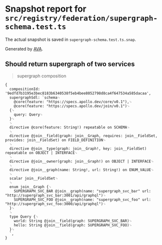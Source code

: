 # Snapshot report for `src/registry/federation/supergraph-schema.test.ts`

The actual snapshot is saved in `supergraph-schema.test.ts.snap`.

Generated by [AVA](https://avajs.dev).

## Should return supergraph of two services

> supergraph composition

    {
      compositionId: '9edfd7b3195e3bec8183b6340538f5eb4bee8052798d8ca4f647534a585dacaa',
      supergraphSdl: `schema␊
        @core(feature: "https://specs.apollo.dev/core/v0.1"),␊
        @core(feature: "https://specs.apollo.dev/join/v0.1")␊
      {␊
        query: Query␊
      }␊
      ␊
      directive @core(feature: String!) repeatable on SCHEMA␊
      ␊
      directive @join__field(graph: join__Graph, requires: join__FieldSet, provides: join__FieldSet) on FIELD_DEFINITION␊
      ␊
      directive @join__type(graph: join__Graph!, key: join__FieldSet) repeatable on OBJECT | INTERFACE␊
      ␊
      directive @join__owner(graph: join__Graph!) on OBJECT | INTERFACE␊
      ␊
      directive @join__graph(name: String!, url: String!) on ENUM_VALUE␊
      ␊
      scalar join__FieldSet␊
      ␊
      enum join__Graph {␊
        SUPERGRAPH_SVC_BAR @join__graph(name: "supergraph_svc_bar" url: "http://supergraph_svc_bar:3001/api/graphql")␊
        SUPERGRAPH_SVC_FOO @join__graph(name: "supergraph_svc_foo" url: "http://supergraph_svc_foo:3000/api/graphql")␊
      }␊
      ␊
      type Query {␊
        world: String @join__field(graph: SUPERGRAPH_SVC_BAR)␊
        hello: String @join__field(graph: SUPERGRAPH_SVC_FOO)␊
      }␊
      `,
    }
